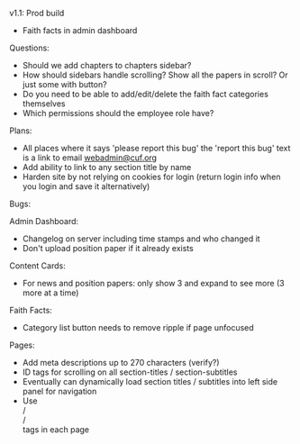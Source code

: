 v1.1: Prod build
 - Faith facts in admin dashboard

Questions:
 - Should we add chapters to chapters sidebar?
 - How should sidebars handle scrolling? Show all the papers in scroll? Or just some with button?
 - Do you need to be able to add/edit/delete the faith fact categories themselves
 - Which permissions should the employee role have?

Plans:
 - All places where it says 'please report this bug' the 'report this bug' text is a link to email webadmin@cuf.org
 - Add ability to link to any section title by name
 - Harden site by not relying on cookies for login (return login info when you login and save it alternatively)

Bugs:

Admin Dashboard:
 - Changelog on server including time stamps and who changed it
 - Don't upload position paper if it already exists

Content Cards:
 - For news and position papers: only show 3 and expand to see more (3 more at a time)

Faith Facts:
 - Category list button needs to remove ripple if page unfocused

Pages:
 - Add meta descriptions up to 270 characters (verify?)
 - ID tags for scrolling on all section-titles / section-subtitles
 - Eventually can dynamically load section titles / subtitles into left side panel for navigation
 - Use <article> / <section> / <aside> tags in each page
